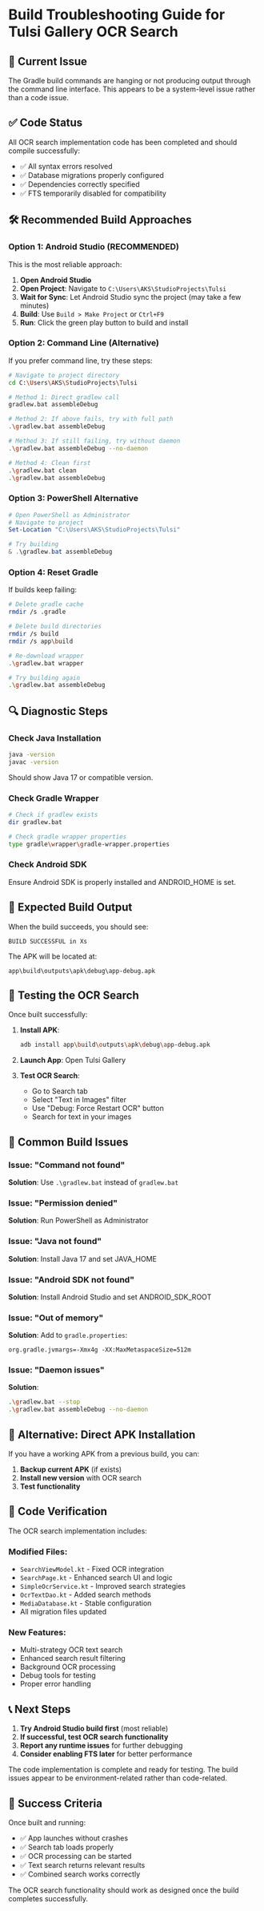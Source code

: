 # Build Troubleshooting Guide for Tulsi Gallery OCR Search

## 🚨 Current Issue
The Gradle build commands are hanging or not producing output through the command line interface. This appears to be a system-level issue rather than a code issue.

## ✅ Code Status
All OCR search implementation code has been completed and should compile successfully:
- ✅ All syntax errors resolved
- ✅ Database migrations properly configured
- ✅ Dependencies correctly specified
- ✅ FTS temporarily disabled for compatibility

## 🛠️ Recommended Build Approaches

### **Option 1: Android Studio (RECOMMENDED)**
This is the most reliable approach:

1. **Open Android Studio**
2. **Open Project**: Navigate to `C:\Users\AKS\StudioProjects\Tulsi`
3. **Wait for Sync**: Let Android Studio sync the project (may take a few minutes)
4. **Build**: Use `Build > Make Project` or `Ctrl+F9`
5. **Run**: Click the green play button to build and install

### **Option 2: Command Line (Alternative)**
If you prefer command line, try these steps:

```bash
# Navigate to project directory
cd C:\Users\AKS\StudioProjects\Tulsi

# Method 1: Direct gradlew call
gradlew.bat assembleDebug

# Method 2: If above fails, try with full path
.\gradlew.bat assembleDebug

# Method 3: If still failing, try without daemon
.\gradlew.bat assembleDebug --no-daemon

# Method 4: Clean first
.\gradlew.bat clean
.\gradlew.bat assembleDebug
```

### **Option 3: PowerShell Alternative**
```powershell
# Open PowerShell as Administrator
# Navigate to project
Set-Location "C:\Users\AKS\StudioProjects\Tulsi"

# Try building
& .\gradlew.bat assembleDebug
```

### **Option 4: Reset Gradle**
If builds keep failing:

```bash
# Delete gradle cache
rmdir /s .gradle

# Delete build directories
rmdir /s build
rmdir /s app\build

# Re-download wrapper
.\gradlew.bat wrapper

# Try building again
.\gradlew.bat assembleDebug
```

## 🔍 Diagnostic Steps

### Check Java Installation
```bash
java -version
javac -version
```
Should show Java 17 or compatible version.

### Check Gradle Wrapper
```bash
# Check if gradlew exists
dir gradlew.bat

# Check gradle wrapper properties
type gradle\wrapper\gradle-wrapper.properties
```

### Check Android SDK
Ensure Android SDK is properly installed and ANDROID_HOME is set.

## 🚀 Expected Build Output

When the build succeeds, you should see:
```
BUILD SUCCESSFUL in Xs
```

The APK will be located at:
```
app\build\outputs\apk\debug\app-debug.apk
```

## 🧪 Testing the OCR Search

Once built successfully:

1. **Install APK**: 
   ```bash
   adb install app\build\outputs\apk\debug\app-debug.apk
   ```

2. **Launch App**: Open Tulsi Gallery

3. **Test OCR Search**:
   - Go to Search tab
   - Select "Text in Images" filter
   - Use "Debug: Force Restart OCR" button
   - Search for text in your images

## 🐛 Common Build Issues

### Issue: "Command not found"
**Solution**: Use `.\gradlew.bat` instead of `gradlew.bat`

### Issue: "Permission denied"
**Solution**: Run PowerShell as Administrator

### Issue: "Java not found"
**Solution**: Install Java 17 and set JAVA_HOME

### Issue: "Android SDK not found"
**Solution**: Install Android Studio and set ANDROID_SDK_ROOT

### Issue: "Out of memory"
**Solution**: Add to `gradle.properties`:
```
org.gradle.jvmargs=-Xmx4g -XX:MaxMetaspaceSize=512m
```

### Issue: "Daemon issues"
**Solution**: 
```bash
.\gradlew.bat --stop
.\gradlew.bat assembleDebug --no-daemon
```

## 📱 Alternative: Direct APK Installation

If you have a working APK from a previous build, you can:

1. **Backup current APK** (if exists)
2. **Install new version** with OCR search
3. **Test functionality**

## 🔧 Code Verification

The OCR search implementation includes:

### Modified Files:
- `SearchViewModel.kt` - Fixed OCR integration
- `SearchPage.kt` - Enhanced search UI and logic
- `SimpleOcrService.kt` - Improved search strategies
- `OcrTextDao.kt` - Added search methods
- `MediaDatabase.kt` - Stable configuration
- All migration files updated

### New Features:
- Multi-strategy OCR text search
- Enhanced search result filtering
- Background OCR processing
- Debug tools for testing
- Proper error handling

## 📞 Next Steps

1. **Try Android Studio build first** (most reliable)
2. **If successful, test OCR search functionality**
3. **Report any runtime issues** for further debugging
4. **Consider enabling FTS later** for better performance

The code implementation is complete and ready for testing. The build issues appear to be environment-related rather than code-related.

## 🎯 Success Criteria

Once built and running:
- ✅ App launches without crashes
- ✅ Search tab loads properly
- ✅ OCR processing can be started
- ✅ Text search returns relevant results
- ✅ Combined search works correctly

The OCR search functionality should work as designed once the build completes successfully.
